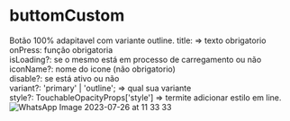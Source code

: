 # buttomCustom
Botão 100% adapitavel com variante outline.
title: => texto obrigatorio </br>
onPress: função obrigatoria </br>
isLoading?: se o mesmo está em processo de carregamento ou não </br>
iconName?: nome do icone (não obrigatorio) </br>
disable?: se está ativo ou não </br>
variant?: 'primary' | 'outline'; => qual sua variante </br>
style?: TouchableOpacityProps['style'] => termite adicionar estilo em line. </br>
![WhatsApp Image 2023-07-26 at 11 33 33](https://github.com/wendellbruno/buttomCustom/assets/79750052/88ee7ac2-54fd-4e5a-8bc2-59a587fd0bce)
